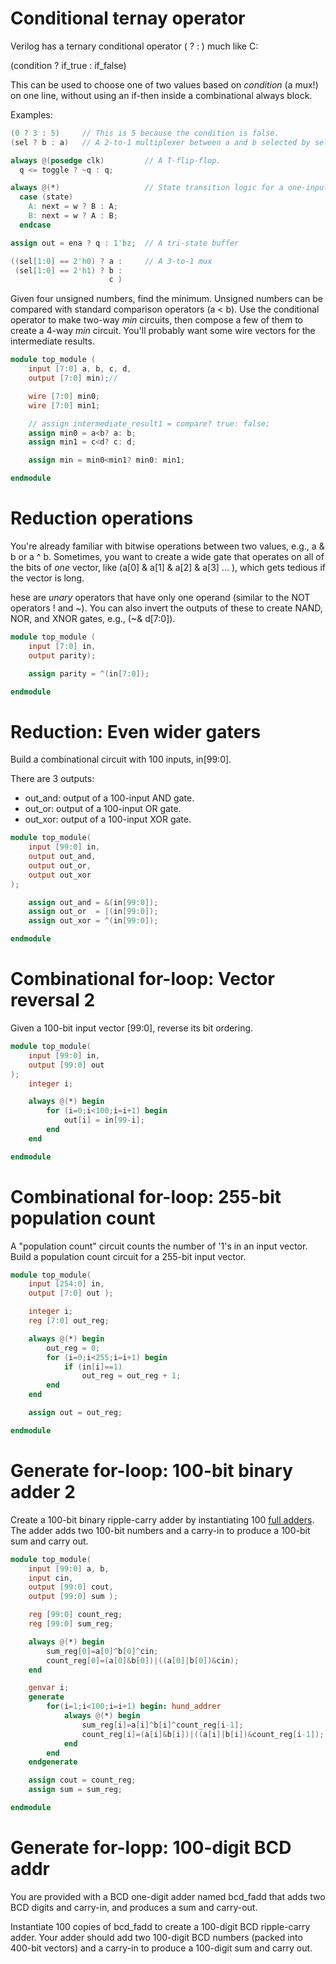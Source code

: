# Conditional ternay operator

Verilog has a ternary conditional operator ( ? : ) much like C:

(condition ? if_true : if_false)

This can be used to choose one of two values based on *condition* (a mux!) on one line, without using an if-then inside a combinational always block.

Examples:

```verilog
(0 ? 3 : 5)     // This is 5 because the condition is false.
(sel ? b : a)   // A 2-to-1 multiplexer between a and b selected by sel.

always @(posedge clk)         // A T-flip-flop.
  q <= toggle ? ~q : q;

always @(*)                   // State transition logic for a one-input FSM
  case (state)
    A: next = w ? B : A;
    B: next = w ? A : B;
  endcase

assign out = ena ? q : 1'bz;  // A tri-state buffer

((sel[1:0] == 2'h0) ? a :     // A 3-to-1 mux
 (sel[1:0] == 2'h1) ? b :
                      c )
```

Given four unsigned numbers, find the minimum. Unsigned numbers can be compared with standard comparison operators (a < b). Use the conditional operator to make two-way *min* circuits, then compose a few of them to create a 4-way *min* circuit. You'll probably want some wire vectors for the intermediate results.

```verilog
module top_module (
    input [7:0] a, b, c, d,
    output [7:0] min);//

    wire [7:0] min0;
    wire [7:0] min1;

    // assign intermediate_result1 = compare? true: false;
    assign min0 = a<b? a: b;
    assign min1 = c<d? c: d;

    assign min = min0<min1? min0: min1;

endmodule
```

# Reduction operations

You're already familiar with bitwise operations between two values, e.g., a & b or a ^ b. Sometimes, you want to create a wide gate that operates on all of the bits of *one* vector, like (a[0] & a[1] & a[2] & a[3] ... ), which gets tedious if the vector is long.

hese are *unary* operators that have only one operand (similar to the NOT operators ! and ~). You can also invert the outputs of these to create NAND, NOR, and XNOR gates, e.g., (~& d[7:0]).

```verilog
module top_module (
    input [7:0] in,
    output parity); 

    assign parity = ^(in[7:0]);

endmodule
```

# Reduction: Even wider gaters

Build a combinational circuit with 100 inputs, in[99:0].

There are 3 outputs:

- out_and: output of a 100-input AND gate.
- out_or: output of a 100-input OR gate.
- out_xor: output of a 100-input XOR gate.

```verilog
module top_module( 
    input [99:0] in,
    output out_and,
    output out_or,
    output out_xor 
);

    assign out_and = &(in[99:0]);
    assign out_or  = |(in[99:0]);
    assign out_xor = ^(in[99:0]);

endmodule
```

# Combinational for-loop: Vector reversal 2

Given a 100-bit input vector [99:0], reverse its bit ordering.

```verilog
module top_module( 
    input [99:0] in,
    output [99:0] out
);
    integer i;

    always @(*) begin
        for (i=0;i<100;i=i+1) begin
            out[i] = in[99-i];
        end
    end

endmodule
```

# Combinational for-loop: 255-bit population count

A "population count" circuit counts the number of '1's in an input vector. Build a population count circuit for a 255-bit input vector.

```verilog
module top_module( 
    input [254:0] in,
    output [7:0] out );

    integer i;
    reg [7:0] out_reg;

    always @(*) begin
        out_reg = 0;
        for (i=0;i<255;i=i+1) begin
            if (in[i]==1)
                out_reg = out_reg + 1;
        end
    end

    assign out = out_reg;

endmodule
```

# Generate for-loop: 100-bit binary adder 2

Create a 100-bit binary ripple-carry adder by instantiating 100 [full adders](https://hdlbits.01xz.net/wiki/Fadd "Fadd"). The adder adds two 100-bit numbers and a carry-in to produce a 100-bit sum and carry out.

```verilog
module top_module( 
    input [99:0] a, b,
    input cin,
    output [99:0] cout,
    output [99:0] sum );

    reg [99:0] count_reg;
    reg [99:0] sum_reg;

    always @(*) begin
        sum_reg[0]=a[0]^b[0]^cin;
        count_reg[0]=(a[0]&b[0])|((a[0]|b[0])&cin);
    end

    genvar i;
    generate
        for(i=1;i<100;i=i+1) begin: hund_addrer
            always @(*) begin
                sum_reg[i]=a[i]^b[i]^count_reg[i-1];
                count_reg[i]=(a[i]&b[i])|((a[i]|b[i])&count_reg[i-1]);
            end
        end
    endgenerate

    assign cout = count_reg;
    assign sum = sum_reg;

endmodule
```

# Generate for-lopp: 100-digit BCD addr

You are provided with a BCD one-digit adder named bcd_fadd that adds two BCD digits and carry-in, and produces a sum and carry-out.

Instantiate 100 copies of bcd_fadd to create a 100-digit BCD ripple-carry adder. Your adder should add two 100-digit BCD numbers (packed into 400-bit vectors) and a carry-in to produce a 100-digit sum and carry out.

```verilog

```
